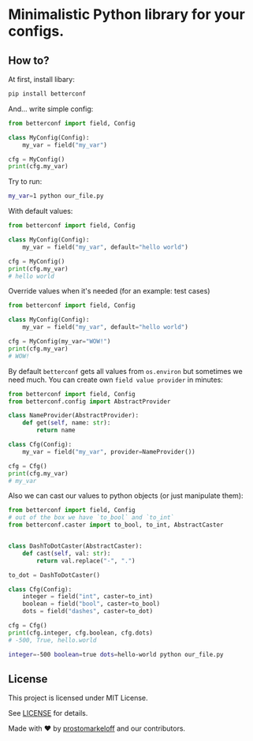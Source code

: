 # Minimalistic Python library for your configs.

## How to?
At first, install libary:

```sh
pip install betterconf
```

And... write simple config:
```python
from betterconf import field, Config

class MyConfig(Config):
    my_var = field("my_var")

cfg = MyConfig()
print(cfg.my_var)
```

Try to run:
```sh
my_var=1 python our_file.py
```

With default values:
```python
from betterconf import field, Config

class MyConfig(Config):
    my_var = field("my_var", default="hello world")

cfg = MyConfig()
print(cfg.my_var)
# hello world
```

Override values when it's needed (for an example: test cases)
```python
from betterconf import field, Config

class MyConfig(Config):
    my_var = field("my_var", default="hello world")

cfg = MyConfig(my_var="WOW!")
print(cfg.my_var)
# WOW!
```

By default `betterconf` gets all values from `os.environ` but sometimes we need much.
You can create own `field value provider` in minutes:

```python
from betterconf import field, Config
from betterconf.config import AbstractProvider

class NameProvider(AbstractProvider):
    def get(self, name: str):
        return name

class Cfg(Config):
    my_var = field("my_var", provider=NameProvider())

cfg = Cfg()
print(cfg.my_var)
# my_var
```

Also we can cast our values to python objects (or just manipulate them):

```python
from betterconf import field, Config
# out of the box we have `to_bool` and `to_int`
from betterconf.caster import to_bool, to_int, AbstractCaster


class DashToDotCaster(AbstractCaster):
    def cast(self, val: str):
        return val.replace("-", ".")

to_dot = DashToDotCaster()

class Cfg(Config):
    integer = field("int", caster=to_int)
    boolean = field("bool", caster=to_bool)
    dots = field("dashes", caster=to_dot)

cfg = Cfg()
print(cfg.integer, cfg.boolean, cfg.dots)
# -500, True, hello.world

```

```sh
integer=-500 boolean=true dots=hello-world python our_file.py
```



## License
This project is licensed under MIT License.

See [LICENSE](LICENSE) for details.


Made with :heart: by [prostomarkeloff](https://github.com/prostomarkeloff) and our contributors.
